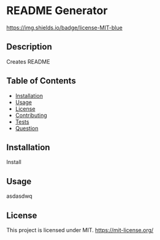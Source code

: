 # README Generator
 https://img.shields.io/badge/license-MIT-blue

 ## Description
 Creates README

 ## Table of Contents
 - [Installation]($installation)
 - [Usage](#usage)
 - [License](#license)
 - [Contributing](#contributing)
 - [Tests](#tests)
 - [Question]($questions)

 ## Installation
 Install

 ## Usage
 asdasdwq

 ## License
 This project is licensed under MIT.
 https://mit-license.org/
 